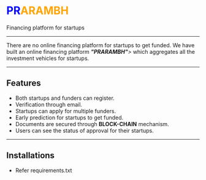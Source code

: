  <p style="text-align: center;"><h1 style="color: blue">PR<span style="color: orange">ARAMBH</span></h1>
 	<dl>
 		<dt>Financing platform for startups </dt>
 	</dl>
</p>

---------------------------------------------------------------------------------------------------------------------

There are no online financing platform for startups to get funded.
We have built an online financing platform <i><b>"PRARAMBH"</b>></i> which aggregates all the investment vehicles for startups.

---------------------------------------------------------------------------------------------------------------------

## Features
* Both startups and funders can register.
* Verification through email.
* Startups can apply for multiple funders.
* Early prediction for startups to get funded.
* Documents are secured through <b>BLOCK-CHAIN</b> mechanism.
* Users can see the status of approval for their startups.

---------------------------------------------------------------------------------------------------------------------
## Installations
* Refer requirements.txt